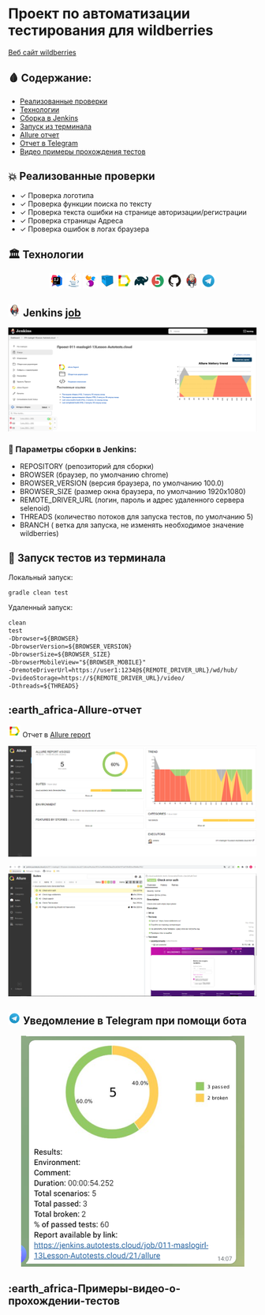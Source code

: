 # Проект по автоматизации тестирования для wildberries
<a target="_blank" href="https://www.wildberries.ru//">Веб сайт wildberries</a>

## :drop_of_blood: Содержание:

- [Реализованные проверки](#earth_africa-Реализованные-проверки)
- [Технологии](#earth_africa-Технологии)
- [Сборка в Jenkins](#earth_africa-Jenkins-job)
- [Запуск из терминала](#earth_africa-Запуск-тестов-из-терминала)
- [Allure отчет](#earth_africa-Allure-отчет)
- [Отчет в Telegram](#earth_africa-Уведомление-в-Telegram-при-помощи-бота)
- [Видео примеры прохождения тестов](#earth_africa-Примеры-видео-о-прохождении-тестов)


## :boom: Реализованные проверки

- ✓ Проверка логотипа
- ✓ Проверка функции поиска по тексту
- ✓ Проверка текста ошибки на странице авторизации/регистрации
- ✓ Проверка страницы Адреса
- ✓ Проверка ошибок в логах браузера


## :classical_building: Технологии

<p align="center">
<img width="6%" title="Idea" src="image/logo/Idea.svg">
<img width="6%" title="Java" src="image/logo/Java.svg">
<img width="6%" title="Selenide" src="image/logo/Selenide.svg">
<img width="6%" title="Selenoid" src="image/logo/Selenoid.svg">
<img width="6%" title="Allure Report" src="image/logo/Allure.svg">
<img width="6%" title="Gradle" src="image/logo/Gradle.svg">
<img width="6%" title="JUnit5" src="image/logo/Junit5.svg">
<img width="6%" title="GitHub" src="image/logo/GitHub.svg">
<img width="6%" title="Jenkins" src="image/logo/Jenkins.svg">
<img width="6%" title="Telegram" src="image/logo/Telegram.svg">
</p>


## <img src="image/logo/Jenkins.svg" width="25" height="25"  alt="Jenkins"/></a> Jenkins <a target="_blank" href="https://jenkins.autotests.cloud/job/011-maslogirl-13Lesson-Autotests.cloud//"> job </a>
<p align="center">
<a href="https://jenkins.autotests.cloud/job/011-maslogirl-13Lesson-Autotests.cloud//"><img src="image/screen/JenkinsStartPage.PNG" alt="Jenkins"/></a>
</p>


### :maple_leaf: Параметры сборки в Jenkins:

- REPOSITORY  (репозиторий для сборки)
- BROWSER (браузер, по умолчанию chrome)
- BROWSER_VERSION (версия браузера, по умолчанию 100.0)
- BROWSER_SIZE (размер окна браузера, по умолчанию 1920x1080)
- REMOTE_DRIVER_URL (логин, пароль и адрес удаленного сервера selenoid)
- THREADS (количество потоков для запуска тестов, по умолчанию 5)
- BRANCH ( ветка для запуска, не изменять необходимое значение wildberries)

## :japanese_ogre: Запуск тестов из терминала

Локальный запуск:
```
gradle clean test
```

Удаленный запуск:
```
clean
test
-Dbrowser=${BROWSER}
-DbrowserVersion=${BROWSER_VERSION}
-DbrowserSize=${BROWSER_SIZE}
-DbrowserMobileView="${BROWSER_MOBILE}"
-DremoteDriverUrl=https://user1:1234@${REMOTE_DRIVER_URL}/wd/hub/
-DvideoStorage=https://${REMOTE_DRIVER_URL}/video/
-Dthreads=${THREADS}
```

## :earth_africa-Allure-отчет
<img src="image/logo/Allure.svg" width="25" height="25"  alt="Allure"/></a> Отчет в <a target="_blank" href="https://jenkins.autotests.cloud/job/011-maslogirl-13Lesson-Autotests.cloud/21/allure/#suites/501a1ec69c4cfe3daa26cdc0dc557ad7/8c682ec09d4be762/">Allure report</a>
<p align="center">
<a href="https://jenkins.autotests.cloud/job/011-maslogirl-13Lesson-Autotests.cloud/21/allure/#suites/501a1ec69c4cfe3daa26cdc0dc557ad7/8c682ec09d4be762/"><img src="image/screen/Allure1.PNG" alt="Jenkins"/></a>
</p>
<p align="center">
<a href="https://jenkins.autotests.cloud/job/011-maslogirl-13Lesson-Autotests.cloud/21/allure/#suites/501a1ec69c4cfe3daa26cdc0dc557ad7/8c682ec09d4be762/"><img src="image/screen/Allure2.PNG" alt="Jenkins"/></a>
</p>





## <img src="image/logo/Telegram.svg" width="25" height="25"  alt="Allure"/></a> Уведомление в Telegram при помощи бота
<p align="center">
<img src="image/screen/telegramNotification.PNG" alt="Jenkins"/></a>
</p>


## :earth_africa-Примеры-видео-о-прохождении-тестов
